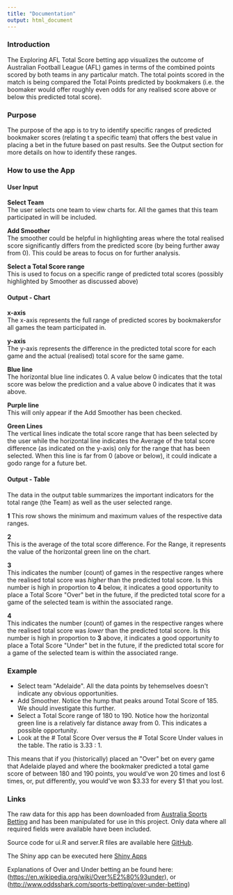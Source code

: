 ```yaml
---
title: "Documentation"
output: html_document
---
```


### Introduction  
The Exploring AFL Total Score betting app visualizes the outcome of Australian Football League (AFL) games in terms of the combined points scored by both teams in any particalur match. The total points scored in the match is being compared the Total Points predicted by bookmakers (i.e. the boomaker would offer roughly even odds for any realised score above or below this predicted total score).

### Purpose  
The purpose of the app is to try to identify specific ranges of predicted bookmaker scores (relating t a specific team) that offers the best value in placing a bet in the future based on past results. See the Output section for more details on how to identify these ranges.  

### How to use the App  

#### User Input
  
**Select Team**  
The user selects one team to view charts for. All the games that this team participated in will be included.  

**Add Smoother**  
The smoother could be helpful in highlighting areas where the total realised score significantly differs from the predicted score (by being further away from 0). This could be areas to focus on for further analysis.  

**Select a Total Score range**  
This is used to focus on a specific range of predicted total scores (possibly highlighted by Smoother as discussed above)

#### Output - Chart  

**x-axis**  
The x-axis represents the full range of predicted scores by bookmakersfor all games the team participated in.  

**y-axis**  
The y-axis represents the difference in the predicted total score for each game and the actual (realised) total score for the same game.   

**Blue line**  
The horizontal blue line indicates 0. A value below 0 indicates that the total score was below the prediction and a value above 0 indicates that it was above.  

**Purple line**  
This will only appear if the Add Smoother has been checked. 

**Green Lines**  
The vertical lines indicate the total score range that has been selected by the user while the horizontal line indicates the Average of the total score difference (as indicated on the y-axis) only for the range that has been selected. When this line is far from 0 (above or below), it could indicate a godo range for a future bet.    

#### Output - Table  
The data in the output table summarizes the important indicators for the total range (the Team) as well as the user selected range.

**1** 
This row shows the minimum and maximum values of the respective data ranges.  

**2**  
This is the average of the total score difference. For the Range, it represents the value of the horizontal green line on the chart.  

**3**  
This indicates the number (count) of games in the respective ranges where the realised total score was *higher* than the predicted total score. Is this number is high in proportion to **4** below, it indicates a good opportunity to place a Total Score "Over" bet in the future, if the predicted total score for a game of the selected team is within the associated range.  

**4**  
This indicates the number (count) of games in the respective ranges where the realised total score was *lower* than the predicted total score. Is this number is high in proportion to **3** above, it indicates a good opportunity to place a Total Score "Under" bet in the future, if the predicted total score for a game of the selected team is within the associated range.  


### Example  

- Select team "Adelaide". All the data points by tehemselves doesn't indicate any obvious opportunities.    
- Add Smoother. Notice the hump that peaks around Total Score of 185. We should investigate this further.  
- Select a Total Score range of 180 to 190. Notice how the horizontal green line is a relatively far distance away from 0. This indicates a possible opportunity.  
- Look at the # Total Score Over versus the # Total Score Under values in the table. The ratio is 3.33 : 1. 

This means that if you (historically) placed an "Over" bet on every game that Adelaide played and where the bookmaker predicted a total game score of between 180 and 190 points, you would've won 20 times and lost 6 times, or, put differently, you would've won $3.33 for every $1 that you lost. 


### Links  
The raw data for this app has been downloaded from [Australia Sports Betting](http://www.aussportsbetting.com/data/historical-afl-results-and-odds-data/) and has been manipulated for use in this project. Only data where all required fields were available have been included.  

Source code for ui.R and server.R files are available here [GitHub](https://github.com/Yo828/FootyBet).  

The Shiny app can be executed here [Shiny Apps](https://yo828.shinyapps.io/FootyBetting/)

Explanations of Over and Under betting an be found here:  
(https://en.wikipedia.org/wiki/Over%E2%80%93under), or  
(http://www.oddsshark.com/sports-betting/over-under-betting)
